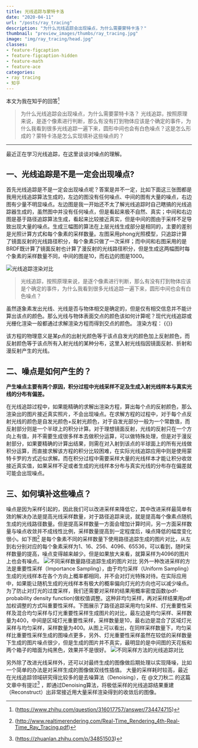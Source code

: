 ```yaml
---
title: 光线追踪与蒙特卡洛
date: "2020-04-11"
url: "/posts/ray_tracing"
description: "为什么光线追踪会出现噪点，为什么需要蒙特卡洛？"
thumbnail: "preview_images/thumbs/ray_tracing.jpg"
image: "img/ray_tracing/head.jpg"
classes:
- feature-figcaption
- feature-figcaption-hidden
- feature-math
- feature-ace
categories:
- ray tracing
- 知乎
---
```

本文为我在知乎的回答[^1]

>为什么光线追踪会出现噪点，为什么需要蒙特卡洛？
光线追踪，按照原理来说，是逐个像素进行判断，那么有没有打到物体应该是个确定的事件，为什么我看到很多光线追踪一遍下来，圆形中间也会有白色噪点？这是怎么形成的？蒙特卡洛是怎么实现填补这些噪点的？

<!--more-->
[^1]:(https://www.zhihu.com/question/316017757/answer/734474715)

---

最近正在学习光线追踪，在这里谈谈对噪点的理解。

## 一、光线追踪是不是一定会出现噪点?

首先光线追踪是不是一定会出现噪点呢？答案是并不一定，比如下面这三张图都是我用光线追踪算法生成的，左边的图没有任何噪点、中间的图有大量的噪点，右边图有少量不明显噪点。左边图是我一开始还不太了解光线追踪时自己瞎搞的光线追踪器生成的，虽然图中并没有任何噪点，但是看起来极不自然、真实；中间和右边图是基于路径追踪算法生成，看起来比较接近真实，但是中间的图由于采样不足导致出现大量的噪点。生成三幅图的算法在上层光线生成部分是相同的，主要的差别是光照计算方式和每个象素的采样数量。左图采用phong光照模型，只追踪计算了镜面反射的光线路径积分，每个象素只做了一次采样；而中间和右图采用的是BRDF既计算了镜面反射也计算了漫反射的光线路径积分，但是生成这两幅图时每个象素的采样数量不同，中间的图是10，而右边的图是1000。

![光线追踪渲染对比](/img/ray_tracing/simple_tracing.jpg)

>光线追踪，按照原理来说，是逐个像素进行判断，那么有没有打到物体应该是个确定的事件，为什么我看到很多光线追踪一遍下来，圆形中间也会有白色噪点？

虽然逐象素发出光线、光线是否与物体相交是确定的，但是仅有相交信息并不能计算出该点的颜色。那么光线与物体表面交点的颜色该如何计算呢？现代光线追踪或光栅化渲染一般都通过求解渲染方程而得到交点的颜色。
渲染方程： {{<math>}}L_{o}(p,w_{o})=L_{e}(p,w_{o})+\int_{\Omega}f_{r}(p,w_{i}\rightarrow w_{o})L_{i}(p,w_{i})cos\theta dw_{i}{{</math>}}

该方程的物理意义是某p点的出射光颜色等于该点自发光的颜色加上反射颜色，而反射颜色等于该点所有入射光线的某种分布，这里入射光线指因镜面反射、折射和漫反射产生的光线。

## 二、噪点是如何产生的？

**产生噪点主要有两个原因，积分过程中光线采样不足及生成入射光线样本与真实光线的分布有偏差。**

在光线追踪过程中，如果能精确的求解出渲染方程，算出每个点的反射颜色，那么渲染出的图片接近真实照片，不会出现噪点。在求解方程的过程中，对于每个点反射光线的颜色是自发光颜色+反射光颜色，对于自发光部分一般为一个常数值，而反射部分则是一个半球上的积分计算。对于理想镜面反射，光线的反射只在一个方向上有值，并不需要生成很多样本去做积分运算，可以做特殊处理，但是对于漫反射部分，如果要精确的计算出结果，则需在对入射到该点的半球面上的所有光线做积分运算，而直接求解该方程的积分比较困难，在实际光线追踪应用中则是使用蒙特卡罗的方式近似求解。而在积分过程中需要采样大量的光线样本才能让积分收敛接近真实值，如果采样不足或者生成的光线样本分布与真实光线的分布存在偏差就可能会出现噪点。

## 三、如何填补这些噪点？

噪点是因为采样引起的，因此我们可以改进采样来降低它，其中改进采样最简单有效的解决办法是提高光线采样数量，对于路径追踪来说，就是提高每个像素点随机生成的光线路径数量。但是提高采样数量一方面会增加计算时间，另一方面采样数量与噪点收敛并不成线性比例，采样数量提高到一定程度后，噪点降低的幅度变化很小。如下图[^2] 是每个象素不同的采样数量下使用路径追踪生成的图片对比，从左到右分别对应的每个象素采样为1、16、256、4096、65536，可以看到，随时采样数量的提高，噪点变得越来越少。但是如果放大来看，就算采样为4096的图片上也会有噪点。
![不同采样数量路径追踪生成的图片对比](/img/ray_tracing/noise.jpg)
另外一种改进采样的方法是重要性采样（Importance Sampling），由于均匀采样（Uniform Sampling）生成的光线样本在各个方向上概率都相同，并不会对灯光特殊对待。在实际应用中，如果能让随机生成的光线样本有极大的概率偏向灯光的方向也可以减少噪点。为了防止对灯光的过度采样，我们还需要对采样的结果用概率密度函数(pdf-probability density function​ )做权值调整。这种非均匀采样，再对采样结果用pdf加权调整的方式叫重要性采样。下图展示了路径追踪采用均匀采样、灯光重要性采样及混合均匀采样与灯光重要性采样生成图片的对比，最左边是均匀采样、采样数量为400，中间是区域灯光重要性采样，采样数量是10，最右边是混合了区域灯光采样与均匀采样，采样数量为400。从图上可以看出，在同样采样数量下，均匀采样比重要性采样生成的图噪点更多，另外、灯光重要性采样虽然在较低的采样数量下生成的图片噪点很少，但是生成的图片并不真实，最明显的是中间图的天花板和两个箱子的暗面为纯黑色，效果并不是很好。
![不同采样方法的光线追踪对比](/img/ray_tracing/sample.jpg)

另外除了改进光线采样外，还可以对最终生成的图像做后期处理以实现降噪，比如一个简单的办法是对采样生成的图像做双线性插值。
大量的采样耗时较高，最近在光线追踪领域研究得比较多的是去噪算法（Denoising），在 @文刀秋二 的这篇文章中有提过[^3] ，即通过Denoising算法，将极低采样的光线追踪结果重建（Reconstruct）出非常接近用大量采样渲染得到的收敛后的图像。

[^2]:(http://www.realtimerendering.com/Real-Time_Rendering_4th-Real-Time_Ray_Tracing.pdf)
[^3]:(https://zhuanlan.zhihu.com/p/34851503)
